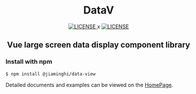 <h1 align="center">DataV</h1>

<p align="center">
    <a href="https://github.com/jiaming743/datav/blob/master/LICENSE">
      <img src="https://img.shields.io/github/license/jiaming743/datav.svg" alt="LICENSE" />
    </a>x
    <a href="https://www.npmjs.com/package/@jiaminghi/datav">
      <img src="https://img.shields.io/npm/v/@jiaminghi/data-view.svg" alt="LICENSE" />
    </a>
</p>

<h2 align="center">Vue large screen data display component library</h2>

### Install with npm

```shell
$ npm install @jiaminghi/data-view
```

Detailed documents and examples can be viewed on the [HomePage](http://datav.jiaminghi.com).
